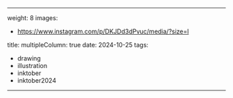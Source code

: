 
---
weight: 8
images:
- https://www.instagram.com/p/DKJDd3dPvuc/media/?size=l

title:
multipleColumn: true
date: 2024-10-25
tags:
- drawing
- illustration
- inktober
- inktober2024
---

